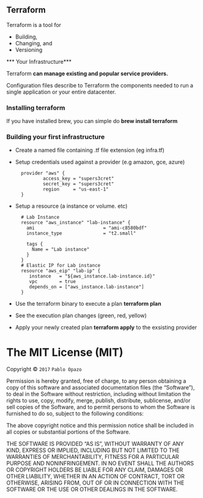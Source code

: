 ## Terraform
Terraform is a tool for

* Building,
* Changing, and
* Versioning

*** Your Infrastructure***

Terraform **can manage existing and popular service providers.** 

Configuration files describe to Terraform the components needed to run a single application or your entire datacenter.


### Installing terraform
 If you have installed brew, you can simple do **brew install terraform**

### Building your first infrastructure

* Create a named file containing .tf file extension (eg infra.tf)
* Setup credentials used against a provider (e.g amazon, gce, azure)

        provider "aws" {
        	    access_key = "supers3cret"
            	secret_key = "supers3cret"
                region     = "us-east-1"
        }

* Setup a resource (a instance or volume. etc)

        # Lab Instance
        resource "aws_instance" "lab-instance" {
          ami                         = "ami-c8580bdf"
          instance_type               = "t2.small"

          tags {
            Name = "Lab instance"
          }
        }
        # Elastic IP for Lab instance
        resource "aws_eip" "lab-ip" {
           instance   = "${aws_instance.lab-instance.id}"
           vpc        = true
           depends_on = ["aws_instance.lab-instance"]
        }


* Use the terraform binary to execute a plan **terraform plan**

* See the execution plan changes (green, red, yellow)

* Apply your newly created plan **terraform apply** to the exsisting provider



The MIT License (MIT)
=====================

Copyright © `2017` `Pablo Opazo`

Permission is hereby granted, free of charge, to any person
obtaining a copy of this software and associated documentation
files (the “Software”), to deal in the Software without
restriction, including without limitation the rights to use,
copy, modify, merge, publish, distribute, sublicense, and/or sell
copies of the Software, and to permit persons to whom the
Software is furnished to do so, subject to the following
conditions:

The above copyright notice and this permission notice shall be
included in all copies or substantial portions of the Software.

THE SOFTWARE IS PROVIDED “AS IS”, WITHOUT WARRANTY OF ANY KIND,
EXPRESS OR IMPLIED, INCLUDING BUT NOT LIMITED TO THE WARRANTIES
OF MERCHANTABILITY, FITNESS FOR A PARTICULAR PURPOSE AND
NONINFRINGEMENT. IN NO EVENT SHALL THE AUTHORS OR COPYRIGHT
HOLDERS BE LIABLE FOR ANY CLAIM, DAMAGES OR OTHER LIABILITY,
WHETHER IN AN ACTION OF CONTRACT, TORT OR OTHERWISE, ARISING
FROM, OUT OF OR IN CONNECTION WITH THE SOFTWARE OR THE USE OR
OTHER DEALINGS IN THE SOFTWARE.
